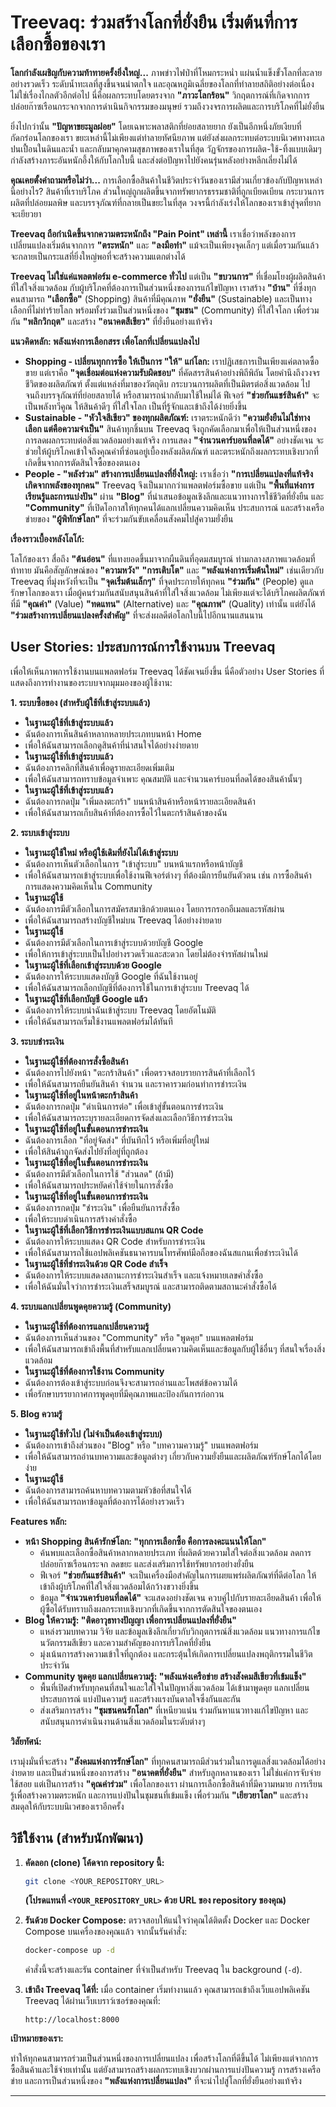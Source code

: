 # Treevaq: ร่วมสร้างโลกที่ยั่งยืน เริ่มต้นที่การเลือกซื้อของเรา

**โลกกำลังเผชิญกับความท้าทายครั้งยิ่งใหญ่...** ภาพข่าวไฟป่าที่โหมกระหน่ำ แผ่นน้ำแข็งขั้วโลกที่ละลายอย่างรวดเร็ว ระดับน้ำทะเลที่สูงขึ้นจนน่าตกใจ และอุณหภูมิเฉลี่ยของโลกที่ทำลายสถิติอย่างต่อเนื่อง ไม่ใช่เรื่องไกลตัวอีกต่อไป นี่คือผลกระทบโดยตรงจาก **"ภาวะโลกร้อน"** วิกฤตการณ์ที่เกิดจากการปล่อยก๊าซเรือนกระจกจากการดำเนินกิจกรรมของมนุษย์ รวมถึงวงจรการผลิตและการบริโภคที่ไม่ยั่งยืน

ยิ่งไปกว่านั้น **"ปัญหาขยะมูลฝอย"** โดยเฉพาะพลาสติกที่ย่อยสลายยาก ยังเป็นอีกหนึ่งภัยเงียบที่กัดกร่อนโลกของเรา ขยะเหล่านี้ไม่เพียงแต่ทำลายทัศนียภาพ แต่ยังส่งผลกระทบต่อระบบนิเวศทางทะเล ปนเปื้อนในดินและน้ำ และกลับมาคุกคามสุขภาพของเราในที่สุด วัฏจักรของการผลิต-ใช้-ทิ้งแบบเดิมๆ กำลังสร้างภาระอันหนักอึ้งให้กับโลกใบนี้ และส่งต่อปัญหาไปยังคนรุ่นหลังอย่างหลีกเลี่ยงไม่ได้

**คุณเคยตั้งคำถามหรือไม่ว่า...** การเลือกซื้อสินค้าในชีวิตประจำวันของเรามีส่วนเกี่ยวข้องกับปัญหาเหล่านี้อย่างไร? สินค้าที่เราบริโภค ส่วนใหญ่ถูกผลิตขึ้นจากทรัพยากรธรรมชาติที่ถูกเบียดเบียน กระบวนการผลิตที่ปล่อยมลพิษ และบรรจุภัณฑ์ที่กลายเป็นขยะในที่สุด วงจรนี้กำลังเร่งให้โลกของเราเข้าสู่จุดที่ยากจะเยียวยา

**Treevaq ถือกำเนิดขึ้นจากความตระหนักถึง "Pain Point" เหล่านี้** เราเชื่อว่าพลังของการเปลี่ยนแปลงเริ่มต้นจากการ **"ตระหนัก"** และ **"ลงมือทำ"** แม้จะเป็นเพียงจุดเล็กๆ แต่เมื่อรวมกันแล้ว จะกลายเป็นกระแสที่ยิ่งใหญ่พอที่จะสร้างความแตกต่างได้

**Treevaq ไม่ใช่แค่แพลตฟอร์ม e-commerce ทั่วไป** แต่เป็น **"ขบวนการ"** ที่เชื่อมโยงผู้ผลิตสินค้าที่ใส่ใจสิ่งแวดล้อม กับผู้บริโภคที่ต้องการเป็นส่วนหนึ่งของการแก้ไขปัญหา เราสร้าง **"บ้าน"** ที่ซึ่งทุกคนสามารถ **"เลือกซื้อ"** (Shopping) สินค้าที่มีคุณภาพ **"ยั่งยืน"** (Sustainable) และเป็นทางเลือกที่ไม่ทำร้ายโลก พร้อมทั้งร่วมเป็นส่วนหนึ่งของ **"ชุมชน"** (Community) ที่ใส่ใจโลก เพื่อร่วมกัน **"พลิกวิกฤต"** และสร้าง **"อนาคตสีเขียว"** ที่ยั่งยืนอย่างแท้จริง

**แนวคิดหลัก: พลังแห่งการเลือกสรร เพื่อโลกที่เปลี่ยนแปลงไป**

* **Shopping - เปลี่ยนทุกการซื้อ ให้เป็นการ "ให้" แก่โลก:** เราปฏิเสธการเป็นเพียงแค่ตลาดซื้อขาย แต่เราคือ **"จุดเชื่อมต่อแห่งความรับผิดชอบ"** ที่คัดสรรสินค้าอย่างพิถีพิถัน โดยคำนึงถึงวงจรชีวิตของผลิตภัณฑ์ ตั้งแต่แหล่งที่มาของวัตถุดิบ กระบวนการผลิตที่เป็นมิตรต่อสิ่งแวดล้อม ไปจนถึงบรรจุภัณฑ์ที่ย่อยสลายได้ หรือสามารถนำกลับมาใช้ใหม่ได้ ฟีเจอร์ **"ช่วยกันแชร์สินค้า"** จะเป็นพลังทวีคูณ ให้สินค้าดีๆ ที่ใส่ใจโลก เป็นที่รู้จักและเข้าถึงได้ง่ายยิ่งขึ้น
* **Sustainable - "หัวใจสีเขียว" ของทุกผลิตภัณฑ์:** เราตระหนักดีว่า **"ความยั่งยืนไม่ใช่ทางเลือก แต่คือความจำเป็น"** สินค้าทุกชิ้นบน Treevaq จึงถูกคัดเลือกมาเพื่อให้เป็นส่วนหนึ่งของการลดผลกระทบต่อสิ่งแวดล้อมอย่างแท้จริง การแสดง **"จำนวนคาร์บอนที่ลดได้"** อย่างชัดเจน จะช่วยให้ผู้บริโภคเข้าใจถึงคุณค่าที่ซ่อนอยู่เบื้องหลังผลิตภัณฑ์ และตระหนักถึงผลกระทบเชิงบวกที่เกิดขึ้นจากการตัดสินใจซื้อของตนเอง
* **People - "พลังร่วม" สร้างการเปลี่ยนแปลงที่ยิ่งใหญ่:** เราเชื่อว่า **"การเปลี่ยนแปลงที่แท้จริง เกิดจากพลังของทุกคน"** Treevaq จึงเป็นมากกว่าแพลตฟอร์มซื้อขาย แต่เป็น **"พื้นที่แห่งการเรียนรู้และการแบ่งปัน"** ผ่าน **"Blog"** ที่นำเสนอข้อมูลเชิงลึกและแนวทางการใช้ชีวิตที่ยั่งยืน และ **"Community"** ที่เปิดโอกาสให้ทุกคนได้แลกเปลี่ยนความคิดเห็น ประสบการณ์ และสร้างเครือข่ายของ **"ผู้พิทักษ์โลก"** ที่จะร่วมกันขับเคลื่อนสังคมไปสู่ความยั่งยืน

**เรื่องราวเบื้องหลังโลโก้:**

โลโก้ของเรา สื่อถึง **"ต้นอ่อน"** ที่แทงยอดขึ้นมาจากผืนดินที่อุดมสมบูรณ์ ท่ามกลางสภาพแวดล้อมที่ท้าทาย มันคือสัญลักษณ์ของ **"ความหวัง"** **"การเติบโต"** และ **"พลังแห่งการเริ่มต้นใหม่"** เช่นเดียวกับ Treevaq ที่มุ่งหวังที่จะเป็น **"จุดเริ่มต้นเล็กๆ"** ที่จุดประกายให้ทุกคน **"ร่วมกัน"** (People) ดูแลรักษาโลกของเรา เมื่อผู้คนร่วมกันสนับสนุนสินค้าที่ใส่ใจสิ่งแวดล้อม ไม่เพียงแต่จะได้บริโภคผลิตภัณฑ์ที่มี **"คุณค่า"** (Value) **"ทดแทน"** (Alternative) และ **"คุณภาพ"** (Quality) เท่านั้น แต่ยังได้ **"ร่วมสร้างการเปลี่ยนแปลงครั้งสำคัญ"** ที่จะส่งผลดีต่อโลกใบนี้ไปอีกนานแสนนาน

## User Stories: ประสบการณ์การใช้งานบน Treevaq

เพื่อให้เห็นภาพการใช้งานบนแพลตฟอร์ม Treevaq ได้ชัดเจนยิ่งขึ้น นี่คือตัวอย่าง User Stories ที่แสดงถึงการทำงานของระบบจากมุมมองของผู้ใช้งาน:

**1. ระบบซื้อของ (สำหรับผู้ใช้ที่เข้าสู่ระบบแล้ว)**

* **ในฐานะผู้ใช้ที่เข้าสู่ระบบแล้ว**
* ฉันต้องการเห็นสินค้าหลากหลายประเภทบนหน้า Home
* เพื่อให้ฉันสามารถเลือกดูสินค้าที่น่าสนใจได้อย่างง่ายดาย
* **ในฐานะผู้ใช้ที่เข้าสู่ระบบแล้ว**
* ฉันต้องการคลิกที่สินค้าเพื่อดูรายละเอียดเพิ่มเติม
* เพื่อให้ฉันสามารถทราบข้อมูลจำเพาะ คุณสมบัติ และจำนวนคาร์บอนที่ลดได้ของสินค้านั้นๆ
* **ในฐานะผู้ใช้ที่เข้าสู่ระบบแล้ว**
* ฉันต้องการกดปุ่ม "เพิ่มลงตะกร้า" บนหน้าสินค้าหรือหน้ารายละเอียดสินค้า
* เพื่อให้ฉันสามารถเก็บสินค้าที่ต้องการซื้อไว้ในตะกร้าสินค้าของฉัน

**2. ระบบเข้าสู่ระบบ**

* **ในฐานะผู้ใช้ใหม่ หรือผู้ใช้เดิมที่ยังไม่ได้เข้าสู่ระบบ**
* ฉันต้องการเห็นตัวเลือกในการ "เข้าสู่ระบบ" บนหน้าแรกหรือหน้าบัญชี
* เพื่อให้ฉันสามารถเข้าสู่ระบบเพื่อใช้งานฟีเจอร์ต่างๆ ที่ต้องมีการยืนยันตัวตน เช่น การซื้อสินค้า การแสดงความคิดเห็นใน Community
* **ในฐานะผู้ใช้**
* ฉันต้องการมีตัวเลือกในการสมัครสมาชิกด้วยตนเอง โดยการกรอกอีเมลและรหัสผ่าน
* เพื่อให้ฉันสามารถสร้างบัญชีใหม่บน Treevaq ได้อย่างง่ายดาย
* **ในฐานะผู้ใช้**
* ฉันต้องการมีตัวเลือกในการเข้าสู่ระบบด้วยบัญชี Google
* เพื่อให้การเข้าสู่ระบบเป็นไปอย่างรวดเร็วและสะดวก โดยไม่ต้องจำรหัสผ่านใหม่
* **ในฐานะผู้ใช้ที่เลือกเข้าสู่ระบบด้วย Google**
* ฉันต้องการให้ระบบแสดงบัญชี Google ที่ฉันใช้งานอยู่
* เพื่อให้ฉันสามารถเลือกบัญชีที่ต้องการใช้ในการเข้าสู่ระบบ Treevaq ได้
* **ในฐานะผู้ใช้ที่เลือกบัญชี Google แล้ว**
* ฉันต้องการให้ระบบนำฉันเข้าสู่ระบบ Treevaq โดยอัตโนมัติ
* เพื่อให้ฉันสามารถเริ่มใช้งานแพลตฟอร์มได้ทันที

**3. ระบบชำระเงิน**

* **ในฐานะผู้ใช้ที่ต้องการสั่งซื้อสินค้า**
* ฉันต้องการไปยังหน้า "ตะกร้าสินค้า" เพื่อตรวจสอบรายการสินค้าที่เลือกไว้
* เพื่อให้ฉันสามารถยืนยันสินค้า จำนวน และราคารวมก่อนทำการชำระเงิน
* **ในฐานะผู้ใช้ที่อยู่ในหน้าตะกร้าสินค้า**
* ฉันต้องการกดปุ่ม "ดำเนินการต่อ" เพื่อเข้าสู่ขั้นตอนการชำระเงิน
* เพื่อให้ฉันสามารถระบุรายละเอียดการจัดส่งและเลือกวิธีการชำระเงิน
* **ในฐานะผู้ใช้ที่อยู่ในขั้นตอนการชำระเงิน**
* ฉันต้องการเลือก "ที่อยู่จัดส่ง" ที่บันทึกไว้ หรือเพิ่มที่อยู่ใหม่
* เพื่อให้สินค้าถูกจัดส่งไปยังที่อยู่ที่ถูกต้อง
* **ในฐานะผู้ใช้ที่อยู่ในขั้นตอนการชำระเงิน**
* ฉันต้องการมีตัวเลือกในการใช้ "ส่วนลด" (ถ้ามี)
* เพื่อให้ฉันสามารถประหยัดค่าใช้จ่ายในการสั่งซื้อ
* **ในฐานะผู้ใช้ที่อยู่ในขั้นตอนการชำระเงิน**
* ฉันต้องการกดปุ่ม "ชำระเงิน" เพื่อยืนยันการสั่งซื้อ
* เพื่อให้ระบบดำเนินการสร้างคำสั่งซื้อ
* **ในฐานะผู้ใช้ที่เลือกวิธีการชำระเงินแบบสแกน QR Code**
* ฉันต้องการให้ระบบแสดง QR Code สำหรับการชำระเงิน
* เพื่อให้ฉันสามารถใช้แอปพลิเคชันธนาคารบนโทรศัพท์มือถือของฉันสแกนเพื่อชำระเงินได้
* **ในฐานะผู้ใช้ที่ชำระเงินด้วย QR Code สำเร็จ**
* ฉันต้องการให้ระบบแสดงสถานะการชำระเงินสำเร็จ และแจ้งหมายเลขคำสั่งซื้อ
* เพื่อให้ฉันมั่นใจว่าการชำระเงินเสร็จสมบูรณ์ และสามารถติดตามสถานะคำสั่งซื้อได้

**4. ระบบแลกเปลี่ยนพูดคุยความรู้ (Community)**

* **ในฐานะผู้ใช้ที่ต้องการแลกเปลี่ยนความรู้**
* ฉันต้องการเห็นส่วนของ "Community" หรือ "พูดคุย" บนแพลตฟอร์ม
* เพื่อให้ฉันสามารถเข้าถึงพื้นที่สำหรับแลกเปลี่ยนความคิดเห็นและข้อมูลกับผู้ใช้อื่นๆ ที่สนใจเรื่องสิ่งแวดล้อม
* **ในฐานะผู้ใช้ที่ต้องการใช้งาน Community**
* ฉันต้องการต้องเข้าสู่ระบบก่อนจึงจะสามารถอ่านและโพสต์ข้อความได้
* เพื่อรักษาบรรยากาศการพูดคุยที่มีคุณภาพและป้องกันการก่อกวน

**5. Blog ความรู้**

* **ในฐานะผู้ใช้ทั่วไป (ไม่จำเป็นต้องเข้าสู่ระบบ)**
* ฉันต้องการเข้าถึงส่วนของ "Blog" หรือ "บทความความรู้" บนแพลตฟอร์ม
* เพื่อให้ฉันสามารถอ่านบทความและข้อมูลต่างๆ เกี่ยวกับความยั่งยืนและผลิตภัณฑ์รักษ์โลกได้โดยง่าย
* **ในฐานะผู้ใช้**
* ฉันต้องการสามารถค้นหาบทความตามหัวข้อที่สนใจได้
* เพื่อให้ฉันสามารถหาข้อมูลที่ต้องการได้อย่างรวดเร็ว


**Features หลัก:**

* **หน้า Shopping สินค้ารักษ์โลก: "ทุกการเลือกซื้อ คือการลงคะแนนให้โลก"**
    * ค้นพบและเลือกซื้อสินค้าหลากหลายประเภท ที่ผลิตด้วยความใส่ใจต่อสิ่งแวดล้อม ลดการปล่อยก๊าซเรือนกระจก ลดขยะ และส่งเสริมการใช้ทรัพยากรอย่างยั่งยืน
    * ฟีเจอร์ **"ช่วยกันแชร์สินค้า"** จะเป็นเครื่องมือสำคัญในการเผยแพร่ผลิตภัณฑ์ที่ดีต่อโลก ให้เข้าถึงผู้บริโภคที่ใส่ใจสิ่งแวดล้อมได้กว้างขวางยิ่งขึ้น
    * ข้อมูล **"จำนวนคาร์บอนที่ลดได้"** จะแสดงอย่างชัดเจน ควบคู่ไปกับรายละเอียดสินค้า เพื่อให้ผู้ซื้อได้รับทราบถึงผลกระทบเชิงบวกที่เกิดขึ้นจากการตัดสินใจของตนเอง
* **Blog ให้ความรู้: "ติดอาวุธทางปัญญา เพื่อการเปลี่ยนแปลงที่ยั่งยืน"**
    * แหล่งรวมบทความ วิจัย และข้อมูลเชิงลึกเกี่ยวกับวิกฤตการณ์สิ่งแวดล้อม แนวทางการแก้ไข นวัตกรรมสีเขียว และความสำคัญของการบริโภคที่ยั่งยืน
    * มุ่งเน้นการสร้างความเข้าใจที่ถูกต้อง และกระตุ้นให้เกิดการเปลี่ยนแปลงพฤติกรรมในชีวิตประจำวัน
* **Community พูดคุย แลกเปลี่ยนความรู้: "พลังแห่งเครือข่าย สร้างสังคมสีเขียวที่เข้มแข็ง"**
    * พื้นที่เปิดสำหรับทุกคนที่สนใจและใส่ใจในปัญหาสิ่งแวดล้อม ได้เข้ามาพูดคุย แลกเปลี่ยนประสบการณ์ แบ่งปันความรู้ และสร้างแรงบันดาลใจซึ่งกันและกัน
    * ส่งเสริมการสร้าง **"ชุมชนคนรักโลก"** ที่เหนียวแน่น ร่วมกันหาแนวทางแก้ไขปัญหา และสนับสนุนการดำเนินงานด้านสิ่งแวดล้อมในระดับต่างๆ

**วิสัยทัศน์:**

เรามุ่งมั่นที่จะสร้าง **"สังคมแห่งการรักษ์โลก"** ที่ทุกคนสามารถมีส่วนร่วมในการดูแลสิ่งแวดล้อมได้อย่างง่ายดาย และเป็นส่วนหนึ่งของการสร้าง **"อนาคตที่ยั่งยืน"** สำหรับลูกหลานของเรา ไม่ใช่แค่การจับจ่ายใช้สอย แต่เป็นการสร้าง **"คุณค่าร่วม"** เพื่อโลกของเรา ผ่านการเลือกซื้อสินค้าที่มีความหมาย การเรียนรู้เพื่อสร้างความตระหนัก และการแบ่งปันในชุมชนที่เข้มแข็ง เพื่อร่วมกัน **"เยียวยาโลก"** และสร้างสมดุลให้กับระบบนิเวศของเราอีกครั้ง

## วิธีใช้งาน (สำหรับนักพัฒนา)

1.  **คัดลอก (clone) โค้ดจาก repository นี้:**
    ```bash
    git clone <YOUR_REPOSITORY_URL>
    ```
    **(โปรดแทนที่ `<YOUR_REPOSITORY_URL>` ด้วย URL ของ repository ของคุณ)**

2.  **รันด้วย Docker Compose:**
    ตรวจสอบให้แน่ใจว่าคุณได้ติดตั้ง Docker และ Docker Compose บนเครื่องของคุณแล้ว จากนั้นรันคำสั่ง:
    ```bash
    docker-compose up -d
    ```
    คำสั่งนี้จะสร้างและรัน container ที่จำเป็นสำหรับ Treevaq ใน background (`-d`).

3.  **เข้าถึง Treevaq ได้ที่:**
    เมื่อ container เริ่มทำงานแล้ว คุณสามารถเข้าถึงเว็บแอปพลิเคชัน Treevaq ได้ผ่านเว็บเบราว์เซอร์ของคุณที่:
    ```
    http://localhost:8000
    ```

**เป้าหมายของเรา:**

ทำให้ทุกคนสามารถร่วมเป็นส่วนหนึ่งของการเปลี่ยนแปลง เพื่อสร้างโลกที่ดีขึ้นได้ ไม่เพียงแต่จากการซื้อสินค้าและใช้จ่ายเท่านั้น แต่ยังสามารถสร้างผลกระทบเชิงบวกผ่านการแบ่งปันความรู้ การสร้างเครือข่าย และการเป็นส่วนหนึ่งของ **"พลังแห่งการเปลี่ยนแปลง"** ที่จะนำไปสู่โลกที่ยั่งยืนอย่างแท้จริง

---

